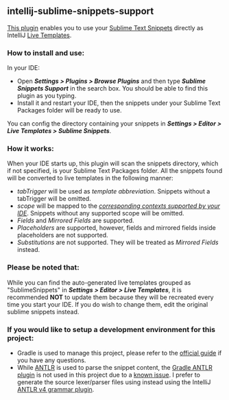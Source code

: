 ## intellij-sublime-snippets-support
[This plugin](https://plugins.jetbrains.com/plugin/10446-sublime-snippets-support) enables you to use your [Sublime Text Snippets](http://docs.sublimetext.info/en/latest/extensibility/snippets.html) directly as IntelliJ [Live Templates](https://www.jetbrains.com/help/idea/live-templates.html).

### How to install and use:
In your IDE:
- Open **_Settings > Plugins > Browse Plugins_** and then type **_Sublime Snippets Support_** in the search box. You should be able to find this plugin as you typing.
- Install it and restart your IDE, then the snippets under your Sublime Text Packages folder will be ready to use.

You can config the directory containing your snippets in **_Settings > Editor > Live Templates > Sublime Snippets_**.

### How it works:
When your IDE starts up, this plugin will scan the snippets directory, which if not specified, is your Sublime Text Packages folder. All the snippets found will be converted to live templates in the following manner:
- _tabTrigger_ will be used as _template abbreviation_. Snippets without a tabTrigger will be omitted.
- _scope_ will be mapped to the [_corresponding contexts supported by your IDE_](https://github.com/kevinlinxp/intellij-sublime-snippets-support/blob/master/src/main/kotlin/com/kevinlinxp/sublimeSnippetsSupport/SublimeSnippetScope.kt). Snippets without any supported scope will be omitted.
- _Fields_ and _Mirrored Fields_ are supported.
- _Placeholders_ are supported, however, fields and mirrored fields inside placeholders are not supported.
- _Substitutions_ are not supported. They will be treated as _Mirrored Fields_ instead.

### Please be noted that:
While you can find the auto-generated live templates grouped as "SublimeSnippets" in **_Settings > Editor > Live Templates_**, it is recommended **NOT** to update them because they will be recreated every time you start your IDE. If you do wish to change them, edit the original sublime snippets instead.

### If you would like to setup a development environment for this project:
- Gradle is used to manage this project, please refer to the [official guide](https://www.jetbrains.org/intellij/sdk/docs/tutorials/build_system.html) if you have any questions.
- While [ANTLR](http://www.antlr.org/) is used to parse the snippet content, the [Gradle ANTLR plugin](https://docs.gradle.org/current/userguide/antlr_plugin.html) is not used in this project due to a [known issue](https://github.com/gradle/gradle/issues/2565). I prefer to generate the source lexer/parser files using instead using the IntelliJ [ANTLR v4 grammar plugin](https://plugins.jetbrains.com/plugin/7358-antlr-v4-grammar-plugin).
